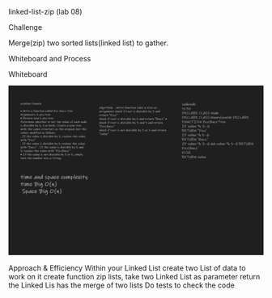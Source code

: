 linked-list-zip (lab 08)

Challenge

Merge(zip) two sorted lists(linked list) to gather.


Whiteboard and Process


Whiteboard

![tree-fizz-buzz](tree-fizz-buzz.png)

Approach & Efficiency
Within your Linked List create two List of data to work on it
create function zip lists, take two Linked List as parameter
return the Linked Lis has the merge of two lists
Do tests to check the code